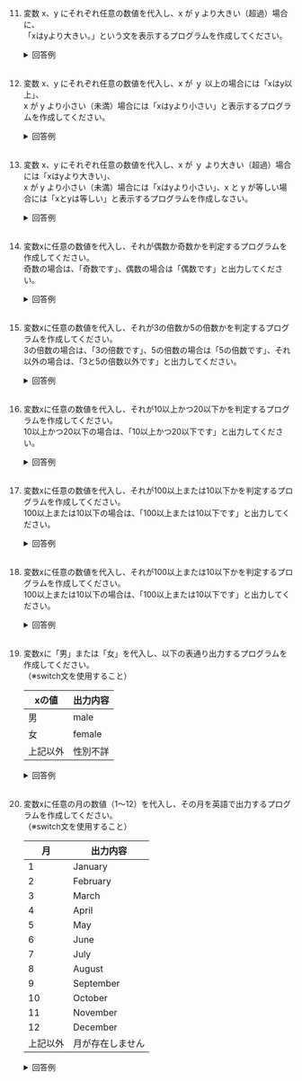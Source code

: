 11. 変数 x、y にそれぞれ任意の数値を代入し、x が y より大きい（超過）場合に、  
「xはyより大きい。」という文を表示するプログラムを作成してください。

	<details><summary>回答例</summary><div>
		
	```
	var x = 10;
	var y = 2;
	
	if (x > y) {
	    console.log("xはyより大きい。");
	}
	```
		
	</div></details>
	

	<br>
	
12. 変数 x、y にそれぞれ任意の数値を代入し、x が ｙ 以上の場合には「xはy以上」、  
x が y より小さい（未満）場合には「xはyより小さい」と表示するプログラムを作成してください。

	<details><summary>回答例</summary><div>
		
	```
	var x = 10;
	var y = 2;
	
	if (x >= y) {
	    console.log("xはy以上");
	} else {
	    console.log("xはyより小さい");
	}
	```
		
	</div></details>
	

	<br>
	
13. 変数 x、y にそれぞれ任意の数値を代入し、x が ｙ より大きい（超過）場合には「xはyより大きい」、  
x が y より小さい（未満）場合には「xはyより小さい」、x と y が等しい場合には「xとyは等しい」と表示するプログラムを作成しなさい。

	<details><summary>回答例</summary><div>
		
	```
	var x = 10;
	var y = 2;
	
	if (x > y) {
	    console.log("xはyより大きい");
	} else if (x == y) {
	    console.log("xとyは等しい");
	} else {
	    console.log("xはyより小さい");
	}
	```
		
	</div></details>
	

	<br>
	
14. 変数xに任意の数値を代入し、それが偶数か奇数かを判定するプログラムを作成してください。   
奇数の場合は、「奇数です」、偶数の場合は「偶数です」と出力してください。

	<details><summary>回答例</summary><div>
		
	```
	var x = 10;
	
	if (x % 2 == 0) {
	    console.log("偶数です");
	} else {
	    console.log("奇数です");
	}
	```
		
	</div></details>
	

	<br>
	
15. 変数xに任意の数値を代入し、それが3の倍数か5の倍数かを判定するプログラムを作成してください。   
3の倍数の場合は、「3の倍数です」、5の倍数の場合は「5の倍数です」、それ以外の場合は、「3と5の倍数以外です」と出力してください。

	<details><summary>回答例</summary><div>
		
	```
	var x = 8;
	
	if (x % 3 == 0) {
	    console.log("3の倍数です");
	} else if (x % 5 == 0) {
	    console.log("5の倍数です");
	} else {
	    console.log("3と5の倍数以外です");
	}
	```
		
	</div></details>
	

	<br>
	
16. 変数xに任意の数値を代入し、それが10以上かつ20以下かを判定するプログラムを作成してください。   
10以上かつ20以下の場合は、「10以上かつ20以下です」と出力してください。

	<details><summary>回答例</summary><div>
		
	```
	var x = 10;
	
	if (10 <= x && x <= 20) {
	    console.log("10以上かつ20以下です");
	}
	```
		
	</div></details>
	

	<br>
	
17. 変数xに任意の数値を代入し、それが100以上または10以下かを判定するプログラムを作成してください。   
100以上または10以下の場合は、「100以上または10以下です」と出力してください。

	<details><summary>回答例</summary><div>
		
	```
	var x = 10;
	
	if (100 <= x || x <= 10) {
	    console.log("100以上または10以下です");
	}
	```
		
	</div></details>
	

	<br>
	
18. 変数xに任意の数値を代入し、それが100以上または10以下かを判定するプログラムを作成してください。   
100以上または10以下の場合は、「100以上または10以下です」と出力してください。

	<details><summary>回答例</summary><div>
		
	```
	var x = 10;
	
	if (100 >= x || x <= 10) {
	    console.log("100以上または10以下です");
	}
	```
		
	</div></details>
	

	<br>
	
19. 変数xに「男」または「女」を代入し、以下の表通り出力するプログラムを作成してください。   
（※switch文を使用すること）

	|xの値|出力内容|
	|---|---|
	|男| male |
	|女| female |
	|上記以外|性別不詳|

	<details><summary>回答例</summary><div>
		
	```
	var x = "男"
	
	switch x {
	    case "男":
	        console.log("male");
			break;
	    case "女":
	        console.log("female");
			break;
	    default:
	        console.log("性別不詳");
			break;
	}
	```
		
	</div></details>
	

	<br>
	
20. 変数xに任意の月の数値（1〜12）を代入し、その月を英語で出力するプログラムを作成してください。   
（※switch文を使用すること）

	|月|出力内容|
	|---|---|
	|1| January |
	|2| February |
	|3| March |
	|4| April |
	|5| May |
	|6| June |
	|7| July |
	|8| August |
	|9| September |
	|10| October |
	|11| November |
	|12| December |
	|上記以外|月が存在しません|

	<details><summary>回答例</summary><div>
		
	```
	var x = 8;
	
	switch x {
	    case 1:
	        console.log("January");
			break;
	    case 2:
	        console.log("February");
			break;
	    case 3:
	        console.log("March");
			break;
	    case 4:
	        console.log("April");
			break;
	    case 5:
	        console.log("May");
			break;
	    case 6:
	        console.log("June");
			break;
	    case 7:
	        console.log("July");
			break;
	    case 8:
	        console.log("August");
			break;
	    case 9:
	        console.log("September");
			break;
	    case 10:
	        console.log("October");
			break;
	    case 11:
	        console.log("November");
			break;
	    case 12:
	        console.log("December");
			break;
	    default:
	        console.log("月が存在しません");
			break;
	}
	```
		
	</div></details>
	

	<br>
